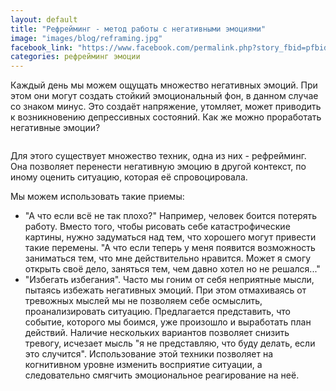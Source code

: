 ```yaml
---
layout: default
title: "Рефрейминг - метод работы с негативными эмоциями"
image: "images/blog/reframing.jpg"
facebook_link: "https://www.facebook.com/permalink.php?story_fbid=pfbid0FdbLz81pyg7iXsjQPsa2aVjhSqvp8wA4hEByWhXMo3KHN7n3Rprzr9rwjbQuZBbyl&id=100090928022478"
categories: рефрейминг эмоции
---
```


Каждый день мы можем ощущать множество негативных эмоций. При этом они могут создать стойкий эмоциональный фон, в данном случае со знаком минус. Это создаёт напряжение, утомляет, может приводить к возникновению депрессивных состояний.
Как же можно проработать негативные эмоции?

<!--more-->

<img src="{{ page.image }}" alt="" class="img-fluid">

Для этого существует множество техник, одна из них - рефрейминг. Она позволяет перенести негативную эмоцию в другой контекст, по иному оценить ситуацию, которая её спровоцировала.

Мы можем использовать такие приемы:
- "А что если всё не так плохо?"  Например, человек боится потерять работу. Вместо того, чтобы рисовать себе катастрофические картины, нужно задуматься над тем, что хорошего могут привести такие перемены. "А что если теперь у меня появится возможность заниматься тем, что мне действительно нравится. Может я смогу открыть своё дело, заняться тем, чем давно хотел но не решался..."
- "Избегать избегания". Часто мы гоним от себя неприятные мысли, пытаясь избежать негативных эмоций. При этом отмахиваясь от тревожных мыслей мы не позволяем себе осмыслить, проанализировать ситуацию. Предлагается представить, что событие, которого мы боимся, уже произошло и выработать план действий. Наличие нескольких вариантов позволяет снизить тревогу, исчезает мысль "я не представляю, что буду делать, если это случится".
Использование этой техники позволяет на когнитивном уровне изменить восприятие ситуации, а следовательно смягчить эмоциональное реагирование на неё.
